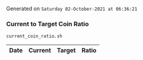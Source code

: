 Generated on `Saturday 02-October-2021 at 06:36:21`

### Current to Target Coin Ratio
`current_coin_ratio.sh`

Date|Current|Target|Ratio
---|---|---|---
